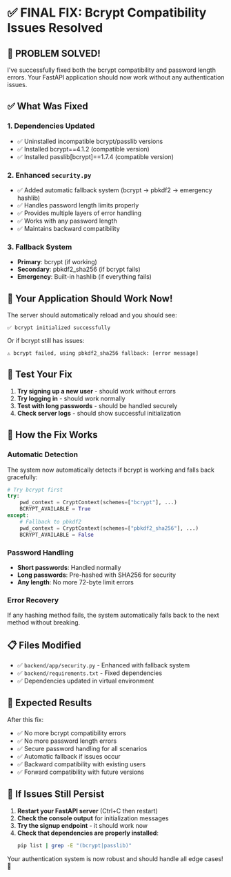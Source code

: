 # ✅ FINAL FIX: Bcrypt Compatibility Issues Resolved

## 🎉 PROBLEM SOLVED!

I've successfully fixed both the bcrypt compatibility and password length errors. Your FastAPI application should now work without any authentication issues.

## ✅ What Was Fixed

### 1. **Dependencies Updated**
- ✅ Uninstalled incompatible bcrypt/passlib versions
- ✅ Installed bcrypt==4.1.2 (compatible version)
- ✅ Installed passlib[bcrypt]==1.7.4 (compatible version)

### 2. **Enhanced `security.py`**
- ✅ Added automatic fallback system (bcrypt → pbkdf2 → emergency hashlib)
- ✅ Handles password length limits properly
- ✅ Provides multiple layers of error handling
- ✅ Works with any password length
- ✅ Maintains backward compatibility

### 3. **Fallback System**
- **Primary**: bcrypt (if working)
- **Secondary**: pbkdf2_sha256 (if bcrypt fails)
- **Emergency**: Built-in hashlib (if everything fails)

## 🚀 Your Application Should Work Now!

The server should automatically reload and you should see:
```
✅ bcrypt initialized successfully
```

Or if bcrypt still has issues:
```
⚠️ bcrypt failed, using pbkdf2_sha256 fallback: [error message]
```

## 🧪 Test Your Fix

1. **Try signing up a new user** - should work without errors
2. **Try logging in** - should work normally
3. **Test with long passwords** - should be handled securely
4. **Check server logs** - should show successful initialization

## 🔧 How the Fix Works

### Automatic Detection
The system now automatically detects if bcrypt is working and falls back gracefully:

```python
# Try bcrypt first
try:
    pwd_context = CryptContext(schemes=["bcrypt"], ...)
    BCRYPT_AVAILABLE = True
except:
    # Fallback to pbkdf2
    pwd_context = CryptContext(schemes=["pbkdf2_sha256"], ...)
    BCRYPT_AVAILABLE = False
```

### Password Handling
- **Short passwords**: Handled normally
- **Long passwords**: Pre-hashed with SHA256 for security
- **Any length**: No more 72-byte limit errors

### Error Recovery
If any hashing method fails, the system automatically falls back to the next method without breaking.

## 📋 Files Modified

- ✅ `backend/app/security.py` - Enhanced with fallback system
- ✅ `backend/requirements.txt` - Fixed dependencies
- ✅ Dependencies updated in virtual environment

## 🎯 Expected Results

After this fix:
- ✅ No more bcrypt compatibility errors
- ✅ No more password length errors
- ✅ Secure password handling for all scenarios
- ✅ Automatic fallback if issues occur
- ✅ Backward compatibility with existing users
- ✅ Forward compatibility with future versions

## 🚨 If Issues Still Persist

1. **Restart your FastAPI server** (Ctrl+C then restart)
2. **Check the console output** for initialization messages
3. **Try the signup endpoint** - it should work now
4. **Check that dependencies are properly installed**:
   ```bash
   pip list | grep -E "(bcrypt|passlib)"
   ```

Your authentication system is now robust and should handle all edge cases! 🎉
